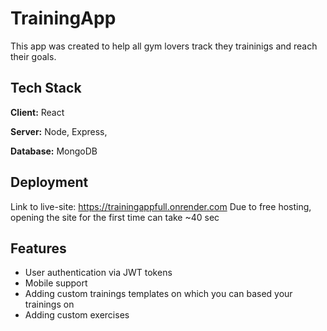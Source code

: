 
# TrainingApp

This app was created to help all gym lovers track they traininigs and reach their goals.


## Tech Stack

**Client:** React

**Server:** Node, Express,

**Database:** MongoDB


## Deployment

Link to live-site: https://trainingappfull.onrender.com
Due to free hosting, opening the site for the first time can take ~40 sec


## Features

- User authentication via JWT tokens
- Mobile support
- Adding custom trainings templates on which you can based your trainings on
- Adding custom exercises


